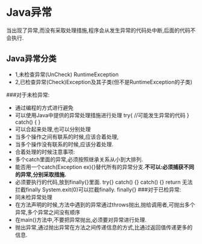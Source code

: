 Java异常
========
当出现了异常,而没有采取处理措施,程序会从发生异常的代码处中断,后面的代码不会执行.

Java异常分类
----------
+ 1,未检查异常(UnCheck) RuntimeException
+ 2,已检查异常(Check)Exception及其子类(但不是RuntimeException的子类)

###对于未检异常:
* 通过编程的方式进行避免
* 可以使用Java中提供的异常处理措施进行处理
		try{
			//可能发生异常的代码
		   }
		catch()
		{
		}
* 可以合起来处理,也可以分别处理
* 当多个操作之间有联系的时候,应该合着处理,
* 当多个操作没有联系的时候,应该分着处理.
* 合着处理的时候注意事项:
* 多个catch里面的异常,必须按照继承关系从小到大排列.
* 能否用一个catch(Exception ex){}替代所有的异常分支.**不可以:必须捕获不同的异常,分别采取措施.**
* 必须要执行的代码,放到finally{}里面.
		try{}
		catch() {}
		catch() {}  	return 无法拦截finally System.exit(0)可以拦截finally.
		finally{}
###对于已检异常:
* 同未检异常处理
* 在方法声明的时候,方法中遇到的异常通过throws抛出,抛给调用者,可抛出多个异常,多个异常之间没有顺序
* 在main()方法中,不要把异常抛出,必须要对异常进行处理.
* 抛出异常,通过抛出异常在方法之间传递信息的方式,比通过返回值传递更多的信息.